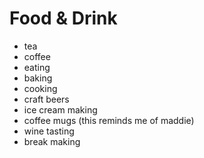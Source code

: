 # Food & Drink

- tea
- coffee
- eating
- baking
- cooking
- craft beers
- ice cream making
- coffee mugs (this reminds me of maddie)
- wine tasting
- break making